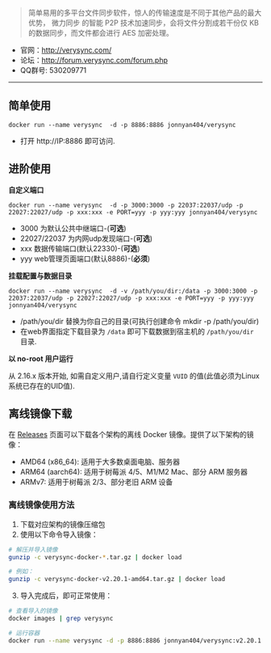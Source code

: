> 简单易用的多平台文件同步软件，惊人的传输速度是不同于其他产品的最大优势， 微力同步 的智能 P2P 技术加速同步，会将文件分割成若干份仅 KB 的数据同步，而文件都会进行 AES 加密处理。

- 官网：http://verysync.com/
- 论坛：http://forum.verysync.com/forum.php
- QQ群号: 530209771

---

## 简单使用

`docker run --name verysync  -d -p 8886:8886 jonnyan404/verysync`

- 打开 http://IP:8886 即可访问.

## 进阶使用
**自定义端口**

`docker run --name verysync  -d -p 3000:3000 -p 22037:22037/udp -p 22027:22027/udp -p xxx:xxx -e PORT=yyy -p yyy:yyy jonnyan404/verysync`



- 3000 为默认公共中继端口-(**可选**)
- 22027/22037 为内网udp发现端口-(**可选**)
- xxx 数据传输端口(默认22330)-(**可选**)
- yyy web管理页面端口(默认8886)-(**必须**)

**挂载配置与数据目录**

`docker run --name verysync  -d -v /path/you/dir:/data -p 3000:3000 -p 22037:22037/udp -p 22027:22027/udp -p xxx:xxx -e PORT=yyy -p yyy:yyy jonnyan404/verysync`



- /path/you/dir  替换为你自己的目录(可执行创建命令 mkdir -p /path/you/dir)
- 在web界面指定下载目录为 `/data` 即可下载数据到宿主机的 `/path/you/dir` 目录.

**以 no-root 用户运行**

从 2.16.x 版本开始,
如需自定义用户,请自行定义变量 `VUID` 的值(此值必须为Linux系统已存在的UID值).

## 离线镜像下载

在 [Releases](https://github.com/jonnyan404/verysync/releases) 页面可以下载各个架构的离线 Docker 镜像。提供了以下架构的镜像：

- AMD64 (x86_64): 适用于大多数桌面电脑、服务器
- ARM64 (aarch64): 适用于树莓派 4/5、M1/M2 Mac、部分 ARM 服务器
- ARMv7: 适用于树莓派 2/3、部分老旧 ARM 设备

### 离线镜像使用方法

1. 下载对应架构的镜像压缩包
2. 使用以下命令导入镜像：

```bash
# 解压并导入镜像
gunzip -c verysync-docker-*.tar.gz | docker load

# 例如：
gunzip -c verysync-docker-v2.20.1-amd64.tar.gz | docker load
```

3. 导入完成后，即可正常使用：

```bash
# 查看导入的镜像
docker images | grep verysync

# 运行容器
docker run --name verysync -d -p 8886:8886 jonnyan404/verysync:v2.20.1
```
